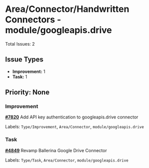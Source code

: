 # Area/Connector/Handwritten Connectors - module/googleapis.drive

Total Issues: 2

## Issue Types

- **Improvement:** 1
- **Task:** 1

## Priority: None

### Improvement

**[#7820](https://github.com/ballerina-platform/ballerina-library/issues/7820)** Add API key authentication to googleapis.drive connector

Labels: `Type/Improvement`, `Area/Connector`, `module/googleapis.drive`

### Task

**[#4849](https://github.com/ballerina-platform/ballerina-library/issues/4849)** Revamp Ballerina Google Drive Connector

Labels: `Type/Task`, `Area/Connector`, `module/googleapis.drive`

